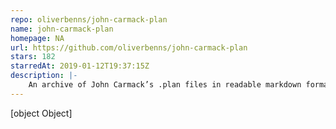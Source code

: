 ```yaml
---
repo: oliverbenns/john-carmack-plan
name: john-carmack-plan
homepage: NA
url: https://github.com/oliverbenns/john-carmack-plan
stars: 182
starredAt: 2019-01-12T19:37:15Z
description: |-
    An archive of John Carmack’s .plan files in readable markdown format
---
```


[object Object]
